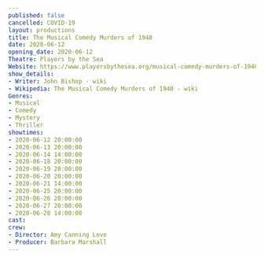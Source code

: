 ```yaml
---
published: false
cancelled: COVID-19
layout: productions
title: The Musical Comedy Murders of 1940
date: 2020-06-12
opening_date: 2020-06-12
Theatre: Players by the Sea
Website: https://www.playersbythesea.org/musical-comedy-murders-of-1940
show_details:
- Writer: John Bishop - wiki
- Wikipedia: The Musical Comedy Murders of 1940 - wiki
Genres: 
- Musical
- Comedy
- Mystery
- Thriller
showtimes:
- 2020-06-12 20:00:00
- 2020-06-13 20:00:00
- 2020-06-14 14:00:00
- 2020-06-18 20:00:00
- 2020-06-19 20:00:00
- 2020-06-20 20:00:00
- 2020-06-21 14:00:00
- 2020-06-25 20:00:00
- 2020-06-26 20:00:00
- 2020-06-27 20:00:00
- 2020-06-28 14:00:00
cast:
crew:
- Director: Amy Canning Love
- Producer: Barbara Marshall
---
```

